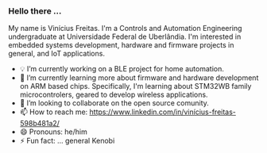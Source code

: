 ### Hello there ...

My name is Vinícius Freitas. I'm a Controls and Automation Engineering undergraduate at Universidade Federal de Uberlândia. I'm interested in embedded systems development, hardware and firmware projects in general, and IoT applications.

- :bulb: I’m currently working on a BLE project for home automation.
- :floppy_disk: I’m currently learning more about firmware and hardware development on ARM based chips. Specifically, I'm learning about STM32WB family microcontrolers, geared to develop wireless applications.
- 👯 I’m looking to collaborate on the open source comunity.
- 📫 How to reach me: https://www.linkedin.com/in/vinícius-freitas-598b481a2/
- 😄 Pronouns: he/him
- ⚡ Fun fact: ... general Kenobi
